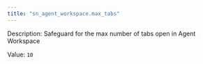 ```yaml
---
title: "sn_agent_workspace.max_tabs"
---
```


Description: Safeguard for the max number of tabs open in Agent Workspace

Value: `10`
